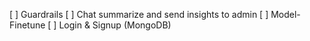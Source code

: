 [ ] Guardrails
[ ] Chat summarize and send insights to admin
[ ] Model-Finetune
[ ] Login & Signup (MongoDB)

